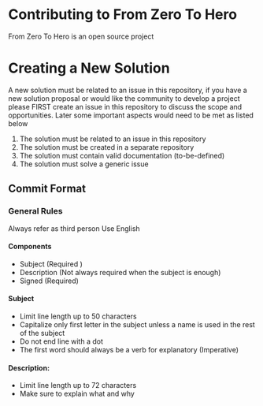 # Contributing to From Zero To Hero

From Zero To Hero is an open source project

# Creating a New Solution

A new solution must be related to an issue in this repository, if you have a new solution proposal or would like the community to develop a project please FIRST create an issue in this repository to discuss the scope and opportunities. Later some important aspects would need to be met as listed below

1. The solution must be related to an issue in this repository
2. The solution must be created in a separate repository
3. The solution must contain valid documentation (to-be-defined)
4. The solution must solve a generic issue

## Commit Format

### General Rules

Always refer as third person Use English

#### Components
- Subject (Required )
- Description (Not always required when the subject is enough)
- Signed (Required)

#### Subject

- Limit line length up to 50 characters
- Capitalize only first letter in the subject unless a name is used in the rest of the subject
- Do not end line with a dot
- The first word should always be a verb for explanatory (Imperative)

#### Description:

- Limit line length up to 72 characters
- Make sure to explain what and why